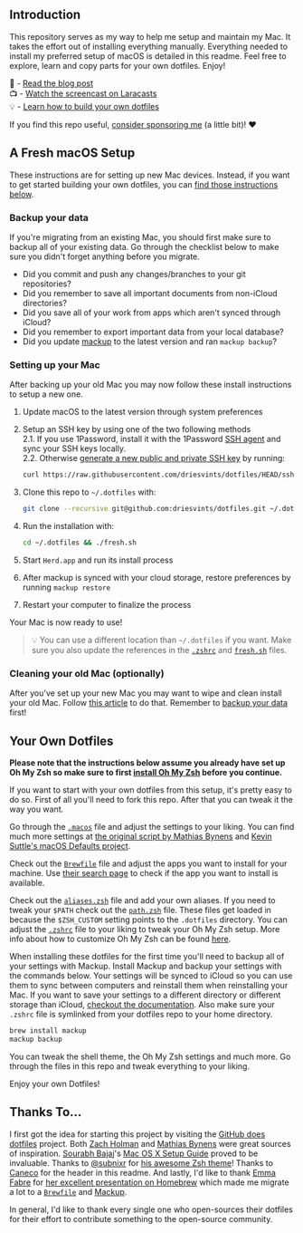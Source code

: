 ## Introduction

This repository serves as my way to help me setup and maintain my Mac. It takes the effort out of installing everything manually. Everything needed to install my preferred setup of macOS is detailed in this readme. Feel free to explore, learn and copy parts for your own dotfiles. Enjoy!

📖 - [Read the blog post](https://driesvints.com/blog/getting-started-with-dotfiles)  
📺 - [Watch the screencast on Laracasts](https://laracasts.com/series/guest-spotlight/episodes/1)  
💡 - [Learn how to build your own dotfiles](https://github.com/driesvints/dotfiles#your-own-dotfiles)

If you find this repo useful, [consider sponsoring me](https://github.com/sponsors/driesvints) (a little bit)! ❤️ 

## A Fresh macOS Setup

These instructions are for setting up new Mac devices. Instead, if you want to get started building your own dotfiles, you can [find those instructions below](#your-own-dotfiles).

### Backup your data

If you're migrating from an existing Mac, you should first make sure to backup all of your existing data. Go through the checklist below to make sure you didn't forget anything before you migrate.

- Did you commit and push any changes/branches to your git repositories?
- Did you remember to save all important documents from non-iCloud directories?
- Did you save all of your work from apps which aren't synced through iCloud?
- Did you remember to export important data from your local database?
- Did you update [mackup](https://github.com/lra/mackup) to the latest version and ran `mackup backup`?

### Setting up your Mac

After backing up your old Mac you may now follow these install instructions to setup a new one.

1. Update macOS to the latest version through system preferences
2. Setup an SSH key by using one of the two following methods  
   2.1. If you use 1Password, install it with the 1Password [SSH agent](https://developer.1password.com/docs/ssh/get-started/#step-3-turn-on-the-1password-ssh-agent) and sync your SSH keys locally.  
   2.2. Otherwise [generate a new public and private SSH key](https://docs.github.com/en/github/authenticating-to-github/generating-a-new-ssh-key-and-adding-it-to-the-ssh-agent) by running:

   ```zsh
   curl https://raw.githubusercontent.com/driesvints/dotfiles/HEAD/ssh.sh | sh -s "<your-email-address>"
   ```

3. Clone this repo to `~/.dotfiles` with:

    ```zsh
    git clone --recursive git@github.com:driesvints/dotfiles.git ~/.dotfiles
    ```

4. Run the installation with:

    ```zsh
    cd ~/.dotfiles && ./fresh.sh
    ```

5. Start `Herd.app` and run its install process
6. After mackup is synced with your cloud storage, restore preferences by running `mackup restore`
7. Restart your computer to finalize the process

Your Mac is now ready to use!

> 💡 You can use a different location than `~/.dotfiles` if you want. Make sure you also update the references in the [`.zshrc`](./.zshrc#L2) and [`fresh.sh`](./fresh.sh#L20) files.

### Cleaning your old Mac (optionally)

After you've set up your new Mac you may want to wipe and clean install your old Mac. Follow [this article](https://support.apple.com/guide/mac-help/erase-and-reinstall-macos-mh27903/mac) to do that. Remember to [backup your data](#backup-your-data) first!

## Your Own Dotfiles

**Please note that the instructions below assume you already have set up Oh My Zsh so make sure to first [install Oh My Zsh](https://github.com/robbyrussell/oh-my-zsh#getting-started) before you continue.**

If you want to start with your own dotfiles from this setup, it's pretty easy to do so. First of all you'll need to fork this repo. After that you can tweak it the way you want.

Go through the [`.macos`](./.macos) file and adjust the settings to your liking. You can find much more settings at [the original script by Mathias Bynens](https://github.com/mathiasbynens/dotfiles/blob/master/.macos) and [Kevin Suttle's macOS Defaults project](https://github.com/kevinSuttle/MacOS-Defaults).

Check out the [`Brewfile`](./Brewfile) file and adjust the apps you want to install for your machine. Use [their search page](https://formulae.brew.sh/cask/) to check if the app you want to install is available.

Check out the [`aliases.zsh`](./aliases.zsh) file and add your own aliases. If you need to tweak your `$PATH` check out the [`path.zsh`](./path.zsh) file. These files get loaded in because the `$ZSH_CUSTOM` setting points to the `.dotfiles` directory. You can adjust the [`.zshrc`](./.zshrc) file to your liking to tweak your Oh My Zsh setup. More info about how to customize Oh My Zsh can be found [here](https://github.com/robbyrussell/oh-my-zsh/wiki/Customization).

When installing these dotfiles for the first time you'll need to backup all of your settings with Mackup. Install Mackup and backup your settings with the commands below. Your settings will be synced to iCloud so you can use them to sync between computers and reinstall them when reinstalling your Mac. If you want to save your settings to a different directory or different storage than iCloud, [checkout the documentation](https://github.com/lra/mackup/blob/master/doc/README.md#storage). Also make sure your `.zshrc` file is symlinked from your dotfiles repo to your home directory. 

```zsh
brew install mackup
mackup backup
```

You can tweak the shell theme, the Oh My Zsh settings and much more. Go through the files in this repo and tweak everything to your liking.

Enjoy your own Dotfiles!

## Thanks To...

I first got the idea for starting this project by visiting the [GitHub does dotfiles](https://dotfiles.github.io/) project. Both [Zach Holman](https://github.com/holman/dotfiles) and [Mathias Bynens](https://github.com/mathiasbynens/dotfiles) were great sources of inspiration. [Sourabh Bajaj](https://twitter.com/sb2nov/)'s [Mac OS X Setup Guide](http://sourabhbajaj.com/mac-setup/) proved to be invaluable. Thanks to [@subnixr](https://github.com/subnixr) for [his awesome Zsh theme](https://github.com/subnixr/minimal)! Thanks to [Caneco](https://twitter.com/caneco) for the header in this readme. And lastly, I'd like to thank [Emma Fabre](https://twitter.com/anahkiasen) for [her excellent presentation on Homebrew](https://speakerdeck.com/anahkiasen/a-storm-homebrewin) which made me migrate a lot to a [`Brewfile`](./Brewfile) and [Mackup](https://github.com/lra/mackup).

In general, I'd like to thank every single one who open-sources their dotfiles for their effort to contribute something to the open-source community.
